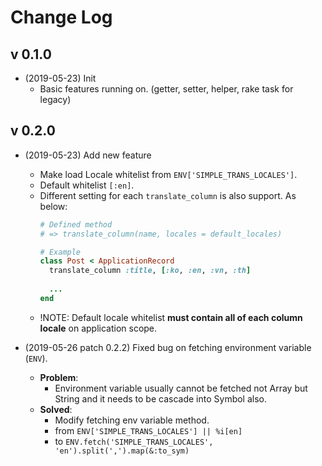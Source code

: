 # Change Log

## v 0.1.0
- (2019-05-23) Init
   - Basic features running on. (getter, setter, helper, rake task for legacy)

## v 0.2.0
- (2019-05-23) Add new feature
   - Make load Locale whitelist from `ENV['SIMPLE_TRANS_LOCALES']`.
   - Default whitelist `[:en]`.
   - Different setting for each `translate_column` is also support. As below:
       ```ruby
       # Defined method
       # => translate_column(name, locales = default_locales)
  
       # Example
       class Post < ApplicationRecord
         translate_column :title, [:ko, :en, :vn, :th]
         
         ...
       end
       ```
   - !NOTE: Default locale whitelist **must contain all of each column locale** on application scope.

- (2019-05-26 patch 0.2.2) Fixed bug on fetching environment variable (`ENV`).
   - **Problem**:
      - Environment variable usually cannot be fetched not Array but String and it needs to be cascade into Symbol also.
   - **Solved**:
      - Modify fetching env variable method.
      - from `ENV['SIMPLE_TRANS_LOCALES'] || %i[en]`
      - to `ENV.fetch('SIMPLE_TRANS_LOCALES', 'en').split(',').map(&:to_sym)`
